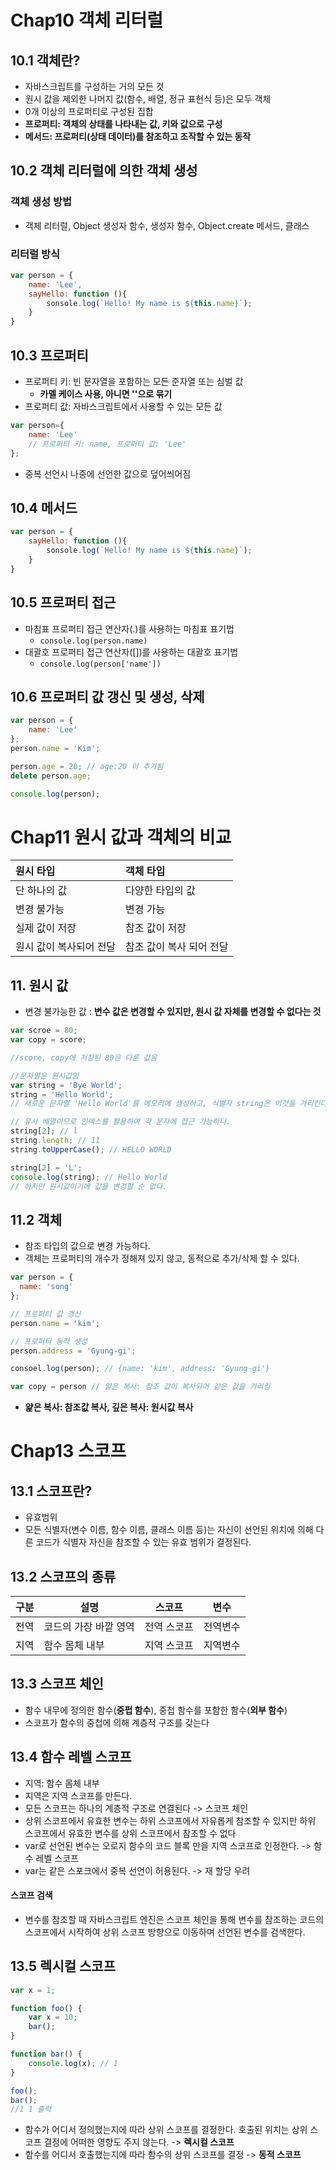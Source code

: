 # Chap10 객체 리터럴
## 10.1 객체란?
- 자바스크립트를 구성하는 거의 모든 것
- 원시 값을 제외한 나머지 값(함수, 배열, 정규 표현식 등)은 모두 객체
- 0개 이상의 프로퍼티로 구성된 집합
- **프로퍼티: 객체의 상태를 나타내는 값, 키와 값으로 구성**
- **메서드: 프로퍼티(상태 데이터)를 참조하고 조작할 수 있는 동작**

## 10.2 객체 리터럴에 의한 객체 생성
### 객체 생성 방법
- 객체 리터럴, Object 생성자 함수, 생성자 함수, Object.create 메서드, 클래스

### 리터럴 방식
```javascript
var person = {
    name: 'Lee',
    sayHello: function (){
        sonsole.log(`Hello! My name is ${this.name}`);
    }
}
```

## 10.3 프로퍼티
- 프로퍼티 키: 빈 문자열을 포함하는 모든 준자열 또는 심벌 값
    - **카멜 케이스 사용, 아니면 ''으로 묶기**
- 프로퍼티 값: 자바스크립트에서 사용할 수 있는 모든 값

```javascript
var person={
    name: 'Lee'
    // 프로퍼티 키: name, 프로퍼티 값: 'Lee'
};
```
- 중복 선언시 나중에 선언한 값으로 덮어씌어짐

## 10.4 메서드
```javascript
var person = {
    sayHello: function (){
        sonsole.log(`Hello! My name is ${this.name}`);
    }
}
```

## 10.5 프로퍼티 접근
- 마침표 프로퍼티 접근 연산자(.)를 사용하는 마침표 표기법
    - `console.log(person.name)`
- 대괄호 프로퍼티 접근 연산자([])를 사용하는 대괄호 표기법
    - `console.log(person['name'])`

## 10.6 프로퍼티 값 갱신 및 생성, 삭제
```javascript
var person = {
    name: 'Lee'
};
person.name = 'Kim';

person.age = 20; // age:20 이 추가됨
delete person.age;

console.log(person);
```


# Chap11 원시 값과 객체의 비교

|원시 타입|객체 타입|
|:--|:--|
|단 하나의 값|다양한 타입의 값|
|변경 불가능|변경 가능|
|실제 값이 저장|참조 값이 저장|
|원시 값이 복사되어 전달|참조 값이 복사 되어 전달|

## 11. 원시 값
- 변경 불가능한 값 : **변수 값은 변경할 수 있지만, 원시 값 자체를 변경할 수 없다는 것**

```javascript
var scroe = 80;
var copy = score;

//score, copy에 저장된 80은 다른 값음
```

```javascript
//문자열은 원시값임
var string = 'Bye World';
string = 'Hello World'; 
// 새로운 문자열 'Hello World'를 메모리에 생성하고, 식별자 string은 이것을 가리킨다.

// 유사 배열이므로 인덱스를 활용하여 각 문자에 접근 가능하다.
string[2]; // l
string.length; // 11
string.toUpperCase(); // HELLO WORLD 

string[2] = 'L';
console.log(string); // Hello World
// 하지만 원시값이기에 값을 변경할 순 없다.
```

## 11.2 객체
- 참조 타입의 값으로 변경 가능하다.
- 객체는 프로퍼티의 개수가 정해져 있지 않고, 동적으로 추가/삭제 할 수 있다.

```javascript
var person = {
  name: 'song'
};

// 프로퍼티 값 갱신
person.name = 'kim';

// 프로퍼티 동적 생성
person.address = 'Gyung-gi';

consoel.log(person); // {name: 'kim', address: 'Gyung-gi'}

var copy = person // 얕은 복사: 참조 값이 복사되어 같은 값을 가리킴
```
- **얉은 복사: 참조값 복사, 깊은 복사: 원시값 복사**

# Chap13 스코프
## 13.1 스코프란?
- 유효범위
- 모든 식별자(변수 이름, 함수 이름, 클래스 이름 등)는 자신이 선언된 위치에 의해 다른 코드가 식별자 자신을 참조할 수 있는 유효 범위가 결정된다.

## 13.2 스코프의 종류
|구분|설명|스코프|변수|
|-|-|-|-|
|전역|코드의 가장 바깥 영역|전역 스코프|전역변수|
|지역|함수 몸체 내부|지역 스코프|지역변수|

## 13.3 스코프 체인
- 함수 내무에 정의한 함수(**중펍 함수**), 중첩 함수를 포함한 함수(**외부 함수**)
- 스코프가 함수의 중첩에 의해 계층적 구조를 갖는다

## 13.4 함수 레벨 스코프
- 지역: 함수 몸체 내부
- 지역은 지역 스코프를 만든다.
- 모든 스코프는 하나의 계층적 구조로 연결된다 -> 스코프 체인
- 상위 스코프에서 유효한 변수는 하위 스코프에서 자유롭게 참조할 수 있지만 하위 스코프에서 유효한 변수를 상위 스코프에서 참조할 수 없다
- var로 선언된 변수는 오로지 함수의 코드 블록 만을 지역 스코프로 인정한다. -> 함수 레벨 스코프
- var는 같은 스포크에서 중복 선언이 허용된다. -> 재 할당 우려


#### 스코프 검색
- 변수를 참조할 때 자바스크립트 엔진은 스코프 체인을 통해 변수를 참조하는 코드의 스코프에서 시작하여 상위 스코프 방향으로 이동하며 선언된 변수를 검색한다.

## 13.5 렉시컬 스코프
```javascript
var x = 1;

function foo() {
	var x = 10;
	bar();
}

function bar() {
	console.log(x); // 1
}

foo();
bar();
//1 1 출력
```
- 함수가 어디서 정의했는지에 따라 상위 스코프를 결정한다. 호출된 위치는 상위 스코프 결정에 어떠한 영향도 주지 않는다. -> **렉시컬 스코프**
- 함수를 어디서 호출했는지에 따라 함수의 상위 스코프를 결정 -> **동적 스코프**